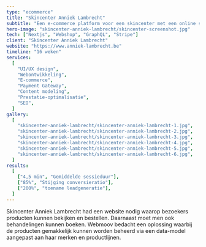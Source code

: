 ```yaml
---
type: "ecommerce"
title: "Skincenter Anniek Lambrecht"
subtitle: "Een e-commerce platform voor een skincenter met een online shop."
hero-image: "skincenter-anniek-lambrecht/skincenter-screenshot.jpg"
tech: ["Nextjs", "Webshop", "GraphQL", "Stripe"]
client: "Skincenter Anniek Lambrecht"
website: "https://www.anniek-lambrecht.be"
timeline: "16 weken"
services:
  [
    "UI/UX design",
    "Webontwikkeling",
    "E-commerce",
    "Payment Gateway",
    "Content modeling",
    "Prestatie-optimalisatie",
    "SEO",
  ]
gallery:
  [
    "skincenter-anniek-lambrecht/skincenter-anniek-lambrecht-1.jpg",
    "skincenter-anniek-lambrecht/skincenter-anniek-lambrecht-2.jpg",
    "skincenter-anniek-lambrecht/skincenter-anniek-lambrecht-3.jpg",
    "skincenter-anniek-lambrecht/skincenter-anniek-lambrecht-4.jpg",
    "skincenter-anniek-lambrecht/skincenter-anniek-lambrecht-5.jpg",
    "skincenter-anniek-lambrecht/skincenter-anniek-lambrecht-6.jpg",
  ]
results:
  [
    ["4,5 min", "Gemiddelde sessieduur"],
    ["85%", "Stijging conversieratio"],
    ["200%", "toename leadgeneratie"],
  ]
---
```


Skincenter Anniek Lambrecht had een website nodig waarop bezoekers producten kunnen bekijken en bestellen. Daarnaast moet men ook behandelingen kunnen boeken. Webmoov bedacht een oplossing waarbij de producten gemakkelijk kunnen worden beheerd via een data-model aangepast aan haar merken en productlijnen.
